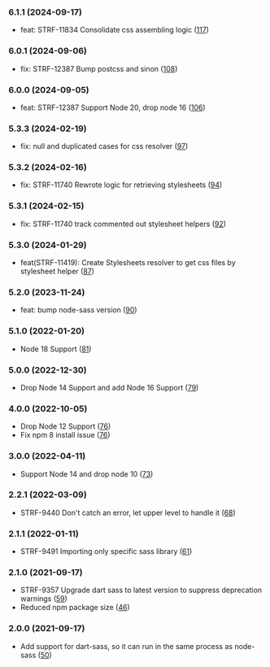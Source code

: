 ### 6.1.1  (2024-09-17)

-   feat: STRF-11834 Consolidate css assembling logic ([117](https://github.com/bigcommerce/stencil-styles/pull/117))

### 6.0.1  (2024-09-06)

-   fix: STRF-12387 Bump postcss and sinon ([108](https://github.com/bigcommerce/stencil-styles/pull/108))

### 6.0.0  (2024-09-05)

-   feat: STRF-12387 Support Node 20, drop node 16 ([106](https://github.com/bigcommerce/stencil-styles/pull/106))

### 5.3.3  (2024-02-19)

-   fix: null and duplicated cases for css resolver ([97](https://github.com/bigcommerce/stencil-styles/pull/97))

### 5.3.2  (2024-02-16)

-   fix: STRF-11740 Rewrote logic for retrieving stylesheets  ([94](https://github.com/bigcommerce/stencil-styles/pull/94))

### 5.3.1  (2024-02-15)

-   fix: STRF-11740 track commented out stylesheet helpers  ([92](https://github.com/bigcommerce/stencil-styles/pull/92))

### 5.3.0  (2024-01-29)

-   feat(STRF-11419): Create Stylesheets resolver to get css files by stylesheet helper  ([87](https://github.com/bigcommerce/stencil-styles/pull/87))


### 5.2.0  (2023-11-24)

-   feat: bump node-sass version ([90](https://github.com/bigcommerce/stencil-styles/pull/90))

### 5.1.0  (2022-01-20)

-   Node 18 Support  ([81](https://github.com/bigcommerce/stencil-styles/pull/81))

### 5.0.0  (2022-12-30)

-   Drop Node 14 Support and add Node 16 Support  ([79](https://github.com/bigcommerce/stencil-styles/pull/79))

### 4.0.0  (2022-10-05)

-   Drop Node 12 Support ([76](https://github.com/bigcommerce/stencil-styles/pull/76))
-   Fix npm 8 install issue ([76](https://github.com/bigcommerce/stencil-styles/pull/76))

### 3.0.0 (2022-04-11)

-   Support Node 14 and drop node 10 ([73](https://github.com/bigcommerce/stencil-styles/pull/73))
### 2.2.1 (2022-03-09)

-   STRF-9440 Don't catch an error, let upper level to handle it ([68](https://github.com/bigcommerce/stencil-styles/pull/68))

### 2.1.1 (2022-01-11)

-   STRF-9491 Importing only specific sass library ([61](https://github.com/bigcommerce/stencil-styles/pull/61))

### 2.1.0 (2021-09-17)

-   STRF-9357 Upgrade dart sass to latest version to suppress deprecation warnings ([59](https://github.com/bigcommerce/stencil-styles/pull/59))
-   Reduced npm package size ([46](hhttps://github.com/bigcommerce/stencil-styles/pull/46))

### 2.0.0 (2021-09-17)

-  Add support for dart-sass, so it can run in the same process as node-sass ([50](https://github.com/bigcommerce/stencil-styles/pull/50))

